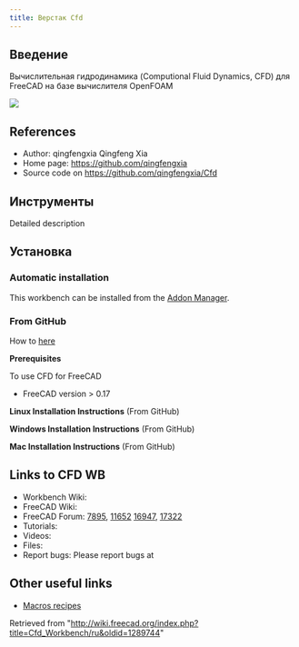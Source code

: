 ```yaml
---
title: Верстак Cfd
---
```

## Введение

Вычислительная гидродинамика (Computional Fluid Dynamics, CFD) для FreeCAD на базе вычислителя OpenFOAM

![](/images/FreeCAD_CFDworkbench_screenshot.png)

## References

* Author: qingfengxia Qingfeng Xia
* Home page: <https://github.com/qingfengxia>
* Source code on <https://github.com/qingfengxia/Cfd>

## Инструменты

Detailed description

## Установка

### Automatic installation

This workbench can be installed from the [Addon Manager](/Std_AddonMgr "Std AddonMgr").

### From GitHub

How to [here](https://github.com/qingfengxia/Cfd)

**Prerequisites**

To use CFD for FreeCAD

* FreeCAD version > 0.17

**Linux Installation Instructions** (From GitHub)

**Windows Installation Instructions** (From GitHub)

**Mac Installation Instructions** (From GitHub)

## Links to CFD WB

* Workbench Wiki:
* FreeCAD Wiki:
* FreeCAD Forum: [7895](http://forum.freecadweb.org/viewtopic.php?f=24&t=7895), [11652](http://forum.freecadweb.org/viewtopic.php?t=11652) [16947](http://forum.freecadweb.org/viewtopic.php?t=16947), [17322](http://forum.freecadweb.org/viewtopic.php?t=17322)
* Tutorials:
* Videos:
* Files:
* Report bugs: Please report bugs at

## Other useful links

* [Macros recipes](/Macros_recipes "Macros recipes")

Retrieved from "<http://wiki.freecad.org/index.php?title=Cfd_Workbench/ru&oldid=1289744>"